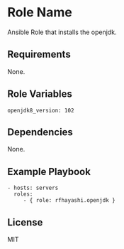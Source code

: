 Role Name
=========

Ansible Role that installs the openjdk.

Requirements
------------

None.

Role Variables
--------------

    openjdk8_version: 102

Dependencies
------------

None.

Example Playbook
----------------

    - hosts: servers
      roles:
         - { role: rfhayashi.openjdk }

License
-------

MIT